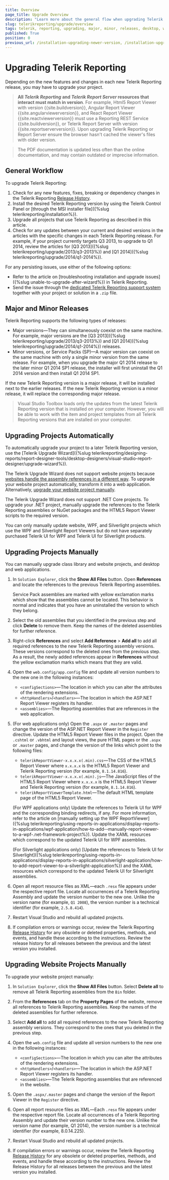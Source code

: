 ```yaml
---
title: Overview
page_title: Upgrade Overview
description: "Learn more about the general flow when upgrading Telerik Reporting and using the major and minor releases, and upgrade desktop, website, and other projects manually."
slug: telerikreporting/upgrade/overview
tags: telerik, reporting, upgrading, major, minor, releases, desktop, website, other, projects, manually, overview
published: True
position: 0
previous_url: /installation-upgrading-newer-version, /installation-upgrading-newer_version, /upgradepathoverview
---
```


# Upgrading Telerik Reporting

Depending on the new features and changes in each new Telerik Reporting release, you may have to upgrade your project.

> __All *Telerik Reporting* and *Telerik Report Server* resources that interact must match in version__. For example, Html5 Report Viewer with version {{site.buildversion}}, Angular Report Viewer {{site.angularviewerversion}}, and React Report Viewer {{site.reactviewerversion}} must use a Reporting REST Service {{site.buildversion}}, or Telerik Report Server with version {{site.reportserverversion}}. Upon upgrading Telerik Reporting or Report Server ensure the browser hasn't cached the viewer's files with older version.

> The PDF documentation is updated less often than the online documentation, and may contain outdated or imprecise information.

## General Workflow

To upgrade Telerik Reporting:

1. Check for any new features, fixes, breaking or dependency changes in the Telerik Reporting [Release History](https://www.telerik.com/support/whats-new/reporting/release-history).
1. Install the desired Telerik Reporting version by using the Telerik Control Panel or [through the MSI installer file]({%slug telerikreporting/installation%}).
1. Upgrade all projects that use Telerik Reporting as described in this article.
1. Check for any updates between your current and desired versions in the articles with the specific changes in each Telerik Reporting release. For example, if your project currently targets Q3 2013, to upgrade to Q1 2014, review the articles for [Q3 2013]({%slug telerikreporting/upgrade/2013/q3-2013%}) and [Q1 2014]({%slug telerikreporting/upgrade/2014/q1-2014%}).

For any persisting issues, use either of the following options: 

* Refer to the article on [troubleshooting installation and upgrade issues]({%slug unable-to-upgrade-after-wizard%}) in Telerik Reporting.
* Send the issue through the [dedicated Telerik Reporting support system](https://www.telerik.com/support/reporting) together with your project or solution in a `.zip` file.

## Major and Minor Releases

Telerik Reporting supports the following types of releases:

* Major versions&mdash;They can simultaneously coexist on the same machine. For example, major versions are the [Q3 2013]({%slug telerikreporting/upgrade/2013/q3-2013%}) and [Q1 2014]({%slug telerikreporting/upgrade/2014/q1-2014%}) releases.
* Minor versions, or Service Packs (SP)&mdash;A major version can coexist on the same machine with only a single minor version from the same release. For example, when you upgrade the major Q1 2014 release to the later minor Q1 2014 SP1 release, the installer will first uninstall the Q1 2014 version and then install Q1 2014 SP1.

If the new Telerik Reporting version is a major release, it will be installed next to the earlier releases. If the new Telerik Reporting version is a minor release, it will replace the corresponding major release.

> Visual Studio Toolbox loads only the updates from the latest Telerik Reporting version that is installed on your computer. However, you will be able to work with the item and project templates from all Telerik Reporting versions that are installed on your computer.

## Upgrading Projects Automatically

To automatically upgrade your project to a later Telerik Reporting version, use the [Telerik Upgrade Wizard]({%slug telerikreporting/designing-reports/report-designer-tools/desktop-designers/visual-studio-report-designer/upgrade-wizard%}).

The Telerik Upgrade Wizard does not support website projects because [websites handle the assembly references in a different way](https://learn.microsoft.com/en-us/previous-versions/aspnet/dd547590(v=vs.110)). To upgrade your website project automatically, transform it into a web application. Alternatively, [upgrade your website project manually](#upgrading-website-projects-manually).

The Telerik Upgrade Wizard does not support .NET Core projects. To upgrade your .NET project, manually upgrade the references to the Telerik Reporting assemblies or NuGet packages and the HTML5 Report Viewer scripts to the required version.

You can only manually update website, WPF, and Silverlight projects which use the WPF and Silverlight Report Viewers but do not have separately purchased Telerik UI for WPF and Telerik UI for Silverlight products.

## Upgrading Projects Manually

You can manually upgrade class library and website projects, and desktop and web applications.

1. In `Solution Explorer`, click the __Show All Files__ button. Open __References__ and locate the references to the previous Telerik Reporting assemblies.

	Service Pack assemblies are marked with yellow exclamation marks which show that the assemblies cannot be located. This behavior is normal and indicates that you have an uninstalled the version to which they belong. 

1. Select the old assemblies that you identified in the previous step and click __Delete__ to remove them. Keep the names of the deleted assemblies for further reference.
1. Right-click __References__ and select __Add Reference__ > __Add all__ to add all required references to the new Telerik Reporting assembly versions. These versions correspond to the deleted ones from the previous step. As a result, the newly added references appear in __References__ without the yellow exclamation marks which means that they are valid.
1. Open the `web.config/app.config` file and update all version numbers to the new one in the following instances: 

	+ `<configSections>`―The location in which you can alter the attributes of the rendering extensions.
	+ `<httpHandlers>`/`<handlers>`―The location in which the ASP.NET Report Viewer registers its handler.
	+ `<assemblies>`―The Reporting assemblies that are references in the web application.

1. (For web applications only) Open the `.aspx` or `.master` pages and change the version of the ASP.NET Report Viewer in the `Register` directive. Update the HTML5 Report Viewer files in the project. Open the `.cshtml` or `.vbhtml` and layout views, the pure HTML pages or the `.aspx` or `.master` pages, and change the version of the links which point to the following files: 

	+ `telerikReportViewer-x.x.x.x(.min).css`―The CSS of the HTML5 Report Viewer where `x.x.x.x` is the HTML5 Report Viewer and Telerik Reporting version (for example, `8.1.14.816`).
	+ `telerikReportViewer-x.x.x.x(.min).js`―The JavaScript files of the HTML5 Report Viewer where `x.x.x.x` is the HTML5 Report Viewer and Telerik Reporting version (for example, `8.1.14.816`).
	+ `telerikReportViewerTemplate.html`―The default HTML template page of the HTML5 Report Viewer.

	(For WPF applications only) Update the references to Telerik UI for WPF and the corresponding binding redirects, if any. For more information, refer to the article on [manually setting up the WPF ReportViewer]({%slug telerikreporting/using-reports-in-applications/display-reports-in-applications/wpf-application/how-to-add--manually-report-viewer-to-a-wpf-.net-framework-project%}). Update the XAML resources which correspond to the updated Telerik UI for WPF assemblies.

	(For Silverlight applications only) [Update the references to Telerik UI for Silverlight]({%slug telerikreporting/using-reports-in-applications/display-reports-in-applications/silverlight-application/how-to-add-report-viewer-to-a-silverlight-application%}) and the XAML resources which correspond to the updated Telerik UI for Silverlight assemblies.

1. Open all report resource files as XML―each `.resx` file appears under the respective report file. Locate all occurrences of a Telerik Reporting Assembly and update the version number to the new one. Unlike the version name (for example, `Q1 2008`), the version number is a technical identifier (for example, `2.5.8.414`).
1. Restart Visual Studio and rebuild all updated projects.
1. If compilation errors or warnings occur, review the Telerik Reporting [Release History](https://www.telerik.com/support/whats-new/reporting/release-history) for any obsolete or deleted properties, methods, and events, and handle these according to the instructions. Review the release history for all releases between the previous and the latest version you installed.

## Upgrading Website Projects Manually

To upgrade your website project manually:

1. In `Solution Explorer`, click the __Show All Files__ button. Select __Delete all__ to remove all Telerik Reporting assemblies from the `Bin` folder.
1. From the __References__ tab on the __Property Pages__ of the website, remove all references to Telerik Reporting assemblies. Keep the names of the deleted assemblies for further reference.
1. Select __Add all__ to add all required references to the new Telerik Reporting assembly versions. They correspond to the ones that you deleted in the previous step.
1. Open the `web.config` file and update all version numbers to the new one in the following instances:

	+ `<configSections>`―The location in which you can alter the attributes of the rendering extensions.
	+ `<httpHandlers>`/`<handlers>`―The location in which the ASP.NET Report Viewer registers its handler.
	+ `<assemblies>`―The Telerik Reporting assemblies that are referenced in the website.

1. Open the `.aspx/.master` pages and change the version of the Report Viewer in the `Register` directive.
1. Open all report resource files as XML―Each `.resx` file appears under the respective report file. Locate all occurrences of a Telerik Reporting Assembly and update their version number to the new one. Unlike the version name (for example, Q1 2014), the version number is a technical identifier (for example, 8.0.14.225).
1. Restart Visual Studio and rebuild all updated projects.
1. If compilation errors or warnings occur, review the Telerik Reporting [Release History](https://www.telerik.com/support/whats-new/reporting/release-history) for any obsolete or deleted properties, methods, and events, and handle these according to the instructions. Review the Release History for all releases between the previous and the latest version you installed.
